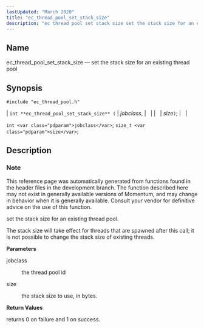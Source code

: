 ```yaml
---
lastUpdated: "March 2020"
title: "ec_thread_pool_set_stack_size"
description: "ec thread pool set stack size set the stack size for an existing thread pool int ec thread pool set stack size jobclass size int jobclass size t size This reference page was automatically generated from functions found in the header files in the development branch The function described here..."
---
```


<a name="apis.ec_thread_pool_set_stack_size"></a> 
## Name

ec_thread_pool_set_stack_size — set the stack size for an existing thread pool

## Synopsis

`#include "ec_thread_pool.h"`

| `int **ec_thread_pool_set_stack_size** (` | <var class="pdparam">jobclass</var>, |   |
|   | <var class="pdparam">size</var>`)`; |   |

`int <var class="pdparam">jobclass</var>`;
`size_t <var class="pdparam">size</var>`;<a name="idp63403760"></a> 
## Description

### Note

This reference page was automatically generated from functions found in the header files in the development branch. The function described here may not exist in generally available versions of Momentum, and may change in behavior when it is generally available. Consult your vendor for definitive advice on the use of this function.

set the stack size for an existing thread pool.

The stack size will take effect for threads that are spawned after this call; it is not possible to change the stack size of existing threads.

**<a name="idp63407232"></a> Parameters**

<dl class="variablelist">

<dt>jobclass</dt>

<dd>

the thread pool id

</dd>

<dt>size</dt>

<dd>

the stack size to use, in bytes.

</dd>

</dl>

**<a name="idp63411824"></a> Return Values**

returns 0 on failure and 1 on success.